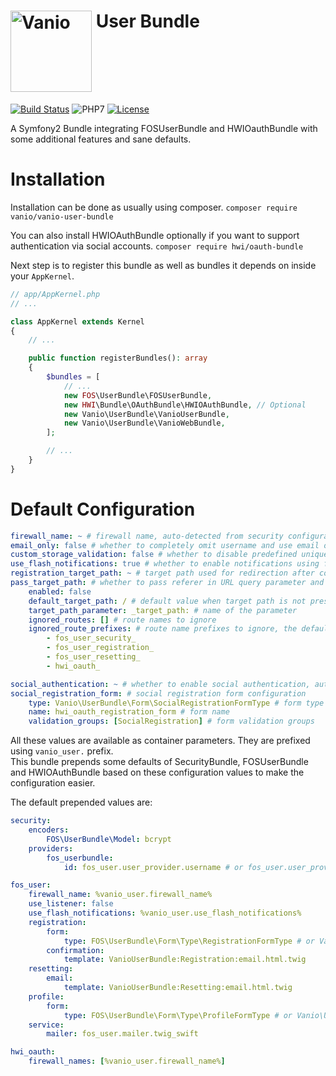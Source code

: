 # [<img alt="Vanio" src="http://www.vanio.cz/img/vanio-logo.png" width="130" align="top">](http://www.vanio.cz) User Bundle

[![Build Status](https://travis-ci.org/vaniocz/vanio-user-bundle.svg?branch=master)](https://travis-ci.org/vaniocz/vanio-user-bundle)
![PHP7](https://img.shields.io/badge/php-7-6B7EB9.svg)
[![License](https://poser.pugx.org/vanio/vanio-user-bundle/license)](https://github.com/vaniocz/vanio-user-bundle/blob/master/LICENSE)

A Symfony2 Bundle integrating FOSUserBundle and HWIOauthBundle with some additional features and sane defaults.

# Installation
Installation can be done as usually using composer.
`composer require vanio/vanio-user-bundle`

You can also install HWIOAuthBundle optionally if you want to support authentication via social accounts.
`composer require hwi/oauth-bundle`

Next step is to register this bundle as well as bundles it depends on inside your `AppKernel`.
```php
// app/AppKernel.php
// ...

class AppKernel extends Kernel
{
    // ...

    public function registerBundles(): array
    {
        $bundles = [
            // ...
            new FOS\UserBundle\FOSUserBundle,
            new HWI\Bundle\OAuthBundle\HWIOAuthBundle, // Optional
            new Vanio\UserBundle\VanioUserBundle,
            new Vanio\UserBundle\VanioWebBundle,
        ];

        // ...
    }
}
```

# Default Configuration
```yml
firewall_name: ~ # firewall name, auto-detected from security configuration when empty
email_only: false # whether to completely omit username and use email only
custom_storage_validation: false # whether to disable predefined uniqueness validation
use_flash_notifications: true # whether to enable notifications using flash messages (notify also on login and logout as an addition to FOSUserBundle)
registration_target_path: ~ # target path used for redirection after completed registration instead of default static pages
pass_target_path: # whether to pass referer in URL query parameter and use it as target path
    enabled: false
    default_target_path: / # default value when target path is not present, default_target_path option inside security configuration is ignored
    target_path_parameter: _target_path: # name of the parameter
    ignored_routes: [] # route names to ignore
    ignored_route_prefixes: # route name prefixes to ignore, the default ones are always merged in
        - fos_user_security_
        - fos_user_registration_
        - fos_user_resetting_
        - hwi_oauth_

social_authentication: ~ # whether to enable social authentication, automatically enabled when HWIOAuthUserBundle is installed
social_registration_form: # social registration form configuration
    type: Vanio\UserBundle\Form\SocialRegistrationFormType # form type
    name: hwi_oauth_registration_form # form name
    validation_groups: [SocialRegistration] # form validation groups
```

All these values are available as container parameters. They are prefixed using `vanio_user.` prefix.  
This bundle prepends some defaults of SecurityBundle, FOSUserBundle and HWIOAuthBundle based on these configuration values to make the configuration easier.

The default prepended values are:

```yml
security:
    encoders:
        FOS\UserBundle\Model: bcrypt
    providers:
        fos_userbundle:
            id: fos_user.user_provider.username # or fos_user.user_provider.username_email when %vanio_user.email_only%

fos_user:
    firewall_name: %vanio_user.firewall_name%
    use_listener: false
    use_flash_notifications: %vanio_user.use_flash_notifications%
    registration:
        form:
            type: FOS\UserBundle\Form\Type\RegistrationFormType # or Vanio\UserBundle\Form\EmailOnlyRegistration when %vanio_user.email_only%
        confirmation:
            template: VanioUserBundle:Registration:email.html.twig
    resetting:
        email:
            template: VanioUserBundle:Resetting:email.html.twig
    profile:
        form:
            type: FOS\UserBundle\Form\Type\ProfileFormType # or Vanio\UserBundle\Form\EmailOnlyProfileType when %vanio_user.email_only%
    service:
        mailer: fos_user.mailer.twig_swift

hwi_oauth:
    firewall_names: [%vanio_user.firewall_name%]
```
